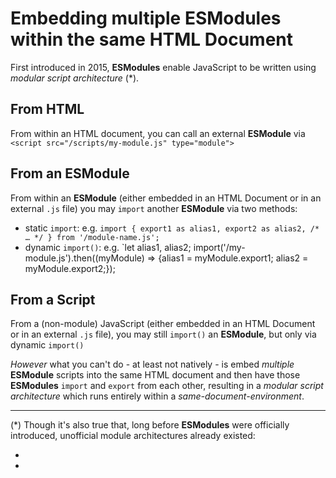 # Embedding multiple ESModules within the same HTML Document

First introduced in 2015, **ESModules** enable JavaScript to be written using _modular script architecture_ (*).

## From HTML
From within an HTML document, you can call an external **ESModule** via `<script src="/scripts/my-module.js" type="module">`

## From an ESModule
From within an **ESModule** (either embedded in an HTML Document or in an external `.js` file) you may `import` another **ESModule** via two methods:

 - static `import`: e.g. `import { export1 as alias1, export2 as alias2, /* … */ } from '/module-name.js';`
 - dynamic `import()`: e.g. `let alias1, alias2; import('/my-module.js').then((myModule) => {alias1 = myModule.export1; alias2 = myModule.export2;});

## From a Script
From a (non-module) JavaScript (either embedded in an HTML Document or in an external `.js` file), you may still `import()` an **ESModule**, but only via dynamic `import()`


_However_ what you can't do - at least not natively - is embed _multiple_ **ESModule** scripts into the same HTML document and then have those **ESModules** `import` and `export` from each other, resulting in a _modular script architecture_ which runs entirely within a _same-document-environment_.


__________

(*) Though it's also true that, long before **ESModules** were officially introduced, unofficial module architectures already existed:

 -
 -
